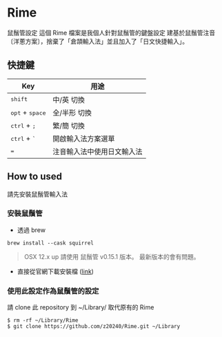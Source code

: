 # Rime
鼠鬚管設定
這個 Rime 檔案是我個人針對鼠鬚管的鍵盤設定 
建基於鼠鬚管注音〔洋蔥方案〕，捨棄了「倉頡輸入法」並且加入了「日文快捷輸入」。

## 快捷鍵
|           Key                     |    用途     |
|-----------------------------------|-------------|
| <kbd>shift</kbd>                  | 中/英 切換   |
| <kbd>opt</kbd> + <kbd>space</kbd> | 全/半形 切換 |
| <kbd>ctrl</kbd> + <kbd>;</kbd>    | 繁/簡 切換   |
| <kbd>ctrl</kbd> + <kbd>`</kbd>    | 開啟輸入法方案選單 |
| <kbd>=</kbd>                      | 注音輸入法中使用日文輸入法 |

## How to used
請先安裝鼠鬚管輸入法 

### 安裝鼠鬚管
- 透過 brew 
```
brew install --cask squirrel
```

> OSX 12.x up 請使用 鼠鬚管 v0.15.1 版本。
> 最新版本的會有問題。

- 直接從官網下載安裝檔 ([link](https://rime.im/download/))

### 使用此設定作為鼠鬚管的設定
請 clone 此 repository 到 ~/Library/ 取代原有的 Rime
 ```
 $ rm -rf ~/Library/Rime
 $ git clone https://github.com/z20240/Rime.git ~/Library
 ```
 
 
